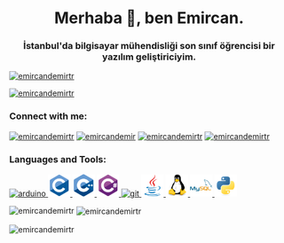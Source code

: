 <h1 align="center">Merhaba 👋, ben Emircan.</h1>
<h3 align="center">İstanbul'da bilgisayar mühendisliği son sınıf öğrencisi bir yazılım geliştiriciyim.</h3>

<p align="left"> <a href="https://github.com/ryo-ma/github-profile-trophy"><img src="https://github-profile-trophy.vercel.app/?username=emircandemirtr" alt="emircandemirtr" /></a> </p>

<p align="left"> <a href="https://twitter.com/emircandemirtr" target="blank"><img src="https://img.shields.io/twitter/follow/emircandemirtr?logo=twitter&style=for-the-badge" alt="emircandemirtr" /></a> </p>

<h3 align="left">Connect with me:</h3>
<p align="left">
<a href="https://twitter.com/emircandemirtr" target="blank"><img align="center" src="https://raw.githubusercontent.com/rahuldkjain/github-profile-readme-generator/master/src/images/icons/Social/twitter.svg" alt="emircandemirtr" height="30" width="40" /></a>
<a href="https://linkedin.com/in/emircandemir" target="blank"><img align="center" src="https://raw.githubusercontent.com/rahuldkjain/github-profile-readme-generator/master/src/images/icons/Social/linked-in-alt.svg" alt="emircandemir" height="30" width="40" /></a>
<a href="https://fb.com/emircandemirtr" target="blank"><img align="center" src="https://raw.githubusercontent.com/rahuldkjain/github-profile-readme-generator/master/src/images/icons/Social/facebook.svg" alt="emircandemirtr" height="30" width="40" /></a>
<a href="https://instagram.com/emircandemirtr" target="blank"><img align="center" src="https://raw.githubusercontent.com/rahuldkjain/github-profile-readme-generator/master/src/images/icons/Social/instagram.svg" alt="emircandemirtr" height="30" width="40" /></a>
</p>

<h3 align="left">Languages and Tools:</h3>
<p align="left"> <a href="https://www.arduino.cc/" target="_blank" rel="noreferrer"> <img src="https://cdn.worldvectorlogo.com/logos/arduino-1.svg" alt="arduino" width="40" height="40"/> </a> <a href="https://www.cprogramming.com/" target="_blank" rel="noreferrer"> <img src="https://raw.githubusercontent.com/devicons/devicon/master/icons/c/c-original.svg" alt="c" width="40" height="40"/> </a> <a href="https://www.w3schools.com/cpp/" target="_blank" rel="noreferrer"> <img src="https://raw.githubusercontent.com/devicons/devicon/master/icons/cplusplus/cplusplus-original.svg" alt="cplusplus" width="40" height="40"/> </a> <a href="https://www.w3schools.com/cs/" target="_blank" rel="noreferrer"> <img src="https://raw.githubusercontent.com/devicons/devicon/master/icons/csharp/csharp-original.svg" alt="csharp" width="40" height="40"/> </a> <a href="https://git-scm.com/" target="_blank" rel="noreferrer"> <img src="https://www.vectorlogo.zone/logos/git-scm/git-scm-icon.svg" alt="git" width="40" height="40"/> </a> <a href="https://www.java.com" target="_blank" rel="noreferrer"> <img src="https://raw.githubusercontent.com/devicons/devicon/master/icons/java/java-original.svg" alt="java" width="40" height="40"/> </a> <a href="https://www.linux.org/" target="_blank" rel="noreferrer"> <img src="https://raw.githubusercontent.com/devicons/devicon/master/icons/linux/linux-original.svg" alt="linux" width="40" height="40"/> </a> <a href="https://www.mysql.com/" target="_blank" rel="noreferrer"> <img src="https://raw.githubusercontent.com/devicons/devicon/master/icons/mysql/mysql-original-wordmark.svg" alt="mysql" width="40" height="40"/> </a> <a href="https://www.python.org" target="_blank" rel="noreferrer"> <img src="https://raw.githubusercontent.com/devicons/devicon/master/icons/python/python-original.svg" alt="python" width="40" height="40"/> </a> </p>

<p><img align="left" src="https://github-readme-stats.vercel.app/api/top-langs?username=emircandemirtr&show_icons=true&locale=en&layout=compact" alt="emircandemirtr" /></p>

<p>&nbsp;<img align="center" src="https://github-readme-stats.vercel.app/api?username=emircandemirtr&show_icons=true&locale=en" alt="emircandemirtr" /></p>

<p><img align="center" src="https://github-readme-streak-stats.herokuapp.com/?user=emircandemirtr&" alt="emircandemirtr" /></p>
